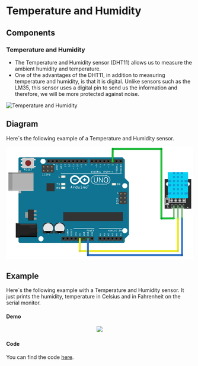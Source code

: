 # Temperature and Humidity

## Components 
### Temperature and Humidity

* The Temperature and Humidity sensor (DHT11) allows us to measure the ambient humidity and temperature.
* One of the advantages of the DHT11, in addition to measuring temperature and humidity, is that it is digital. Unlike sensors such as the LM35, this sensor uses a digital pin to send us the information and therefore, we will be more protected against noise.

<img title="Temperature and Humidity" src="https://www.e-ika.com/images/thumbs/0013409_modulo-sensor-de-temperatura-y-humedad-dht11.jpeg" width=200/>

## Diagram

Here´s the following example of a Temperature and Humidity sensor.

![Temperature and Humidity diagram](./img/Temperature_and_Humidity_diagram.png)

## Example

Here´s the following example with a Temperature and Humidity sensor. It just prints the humidity, temperature in Celsius and in Fahrenheit on the serial monitor.

#### Demo
<p align="center"><img src="./img/Temperature_and_Humidity_demo.gif"/></p>

#### Code

You can find the code [here](./Temperature_and_Humidity.ino).
